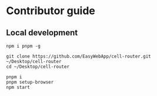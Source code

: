 # Contributor guide

## Local development

```shell
npm i pnpm -g

git clone https://github.com/EasyWebApp/cell-router.git ~/Desktop/cell-router
cd ~/Desktop/cell-router

pnpm i
pnpm setup-browser
npm start
```
